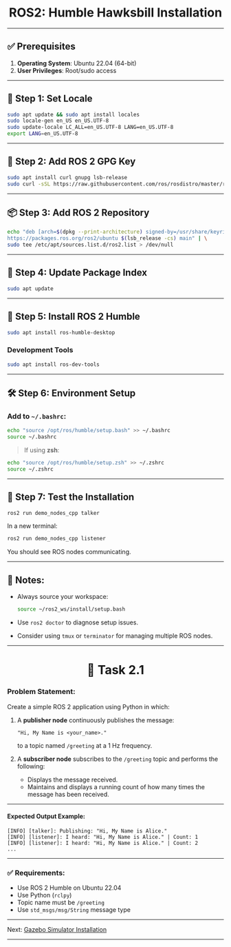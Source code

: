 <h1 align="center">ROS2: Humble Hawksbill Installation</h1>

---

## ✅ Prerequisites

1. **Operating System**: Ubuntu 22.04 (64-bit)
2. **User Privileges**: Root/sudo access

---

## 🧩 Step 1: Set Locale

```bash
sudo apt update && sudo apt install locales
sudo locale-gen en_US en_US.UTF-8
sudo update-locale LC_ALL=en_US.UTF-8 LANG=en_US.UTF-8
export LANG=en_US.UTF-8
```

---

## 🔐 Step 2: Add ROS 2 GPG Key

```bash
sudo apt install curl gnupg lsb-release
sudo curl -sSL https://raw.githubusercontent.com/ros/rosdistro/master/ros.asc | sudo gpg --dearmor -o /usr/share/keyrings/ros-archive-keyring.gpg
```

---

## 📦 Step 3: Add ROS 2 Repository

```bash
echo "deb [arch=$(dpkg --print-architecture) signed-by=/usr/share/keyrings/ros-archive-keyring.gpg] \
https://packages.ros.org/ros2/ubuntu $(lsb_release -cs) main" | \
sudo tee /etc/apt/sources.list.d/ros2.list > /dev/null
```

---

## 🔄 Step 4: Update Package Index

```bash
sudo apt update
```

---

## 🧰 Step 5: Install ROS 2 Humble



```bash
sudo apt install ros-humble-desktop
```


### Development Tools

```bash
sudo apt install ros-dev-tools
```

---

## 🛠 Step 6: Environment Setup

### Add to `~/.bashrc`:

```bash
echo "source /opt/ros/humble/setup.bash" >> ~/.bashrc
source ~/.bashrc
```

> If using **zsh**:

```bash
echo "source /opt/ros/humble/setup.zsh" >> ~/.zshrc
source ~/.zshrc
```

---

## 🧪 Step 7: Test the Installation

```bash
ros2 run demo_nodes_cpp talker
```

In a new terminal:

```bash
ros2 run demo_nodes_cpp listener
```

You should see ROS nodes communicating.

---

## 📝 Notes:

* Always source your workspace:

  ```bash
  source ~/ros2_ws/install/setup.bash
  ```

* Use `ros2 doctor` to diagnose setup issues.

* Consider using `tmux` or `terminator` for managing multiple ROS nodes.

---

<h1 align="center">🎯 Task 2.1</h1>

### **Problem Statement:**

Create a simple ROS 2 application using Python in which:

1. A **publisher node** continuously publishes the message:

   ```
   "Hi, My Name is <your_name>."
   ```

   to a topic named `/greeting` at a 1 Hz frequency.

2. A **subscriber node** subscribes to the `/greeting` topic and performs the following:

   * Displays the message received.
   * Maintains and displays a running count of how many times the message has been received.

---

#### **Expected Output Example:**

```text
[INFO] [talker]: Publishing: "Hi, My Name is Alice."
[INFO] [listener]: I heard: "Hi, My Name is Alice." | Count: 1
[INFO] [listener]: I heard: "Hi, My Name is Alice." | Count: 2
...
```

---

### ✅ Requirements:

* Use ROS 2 Humble on Ubuntu 22.04
* Use Python (`rclpy`)
* Topic name must be `/greeting`
* Use `std_msgs/msg/String` message type

---

Next: [Gazebo Simulator Installation](https://github.com/ShaneshrajeK/Aero_Modelling_Club_Summer_Camp_2025/blob/main/Week_2/gazebo.md)

---
